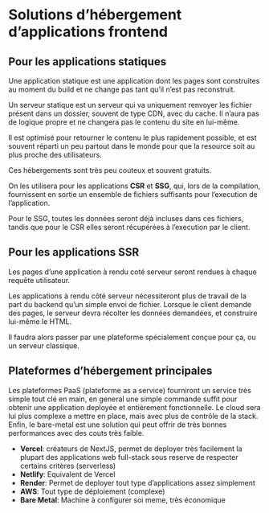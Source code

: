 # **Solutions d’hébergement d’applications frontend**

## Pour les applications statiques

Une application statique est une application dont les pages sont construites au moment du build et ne change pas tant qu’il n’est pas reconstruit.

Un serveur statique est un serveur qui va uniquement renvoyer les fichier présent dans un dossier, souvent de type CDN, avec du cache. Il n’aura pas de logique propre et ne changera pas le contenu du site en lui-même.

Il est optimisé pour retourner le contenu le plus rapidement possible, et est souvent réparti un peu partout dans le monde pour que la resource soit au plus proche des utilisateurs.

Ces hébergements sont très peu couteux et souvent gratuits.

On les utilisera pour les applications **CSR** et **SSG**, qui, lors de la compilation, fournissent en sortie un ensemble de fichiers suffisants pour l’execution de l’application.

Pour le SSG, toutes les données seront déjà incluses dans ces fichiers, tandis que pour le CSR elles seront récupérées à l’execution par le client.

## **Pour les applications SSR**

Les pages d’une application à rendu coté serveur seront rendues à chaque requête utilisateur.

Les applications à rendu côté serveur nécessiteront plus de travail de la part du backend qu’un simple envoi de fichier. Lorsque le client demande des pages, le serveur devra récolter les données demandées, et construire lui-même le HTML.

Il faudra alors passer par une plateforme spécialement conçue pour ça, ou un serveur classique.

## Plateformes d’hébergement principales

Les plateformes PaaS (plateforme as a service) fourniront un service très simple tout clé en main, en general une simple commande suffit pour obtenir une application deployée et entièrement fonctionnelle. Le cloud sera lui plus complexe a mettre en place, mais avec plus de contrôle de la stack. Enfin, le bare-metal est une solution qui peut offrir de très bonnes performances avec des couts très faible.

- **Vercel**: créateurs de NextJS, permet de deployer très facilement la plupart des applications web full-stack sous reserve de respecter certains critères (serverless)
- **Netlify**: Equivalent de Vercel
- **Render**: Permet de deployer tout type d’applications assez simplement
- **AWS**: Tout type de déploiement (complexe)
- **Bare Metal**: Machine à configurer soi meme, très économique
